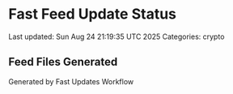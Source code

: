 # Fast Feed Update Status
Last updated: Sun Aug 24 21:19:35 UTC 2025
Categories: crypto

## Feed Files Generated

Generated by Fast Updates Workflow
